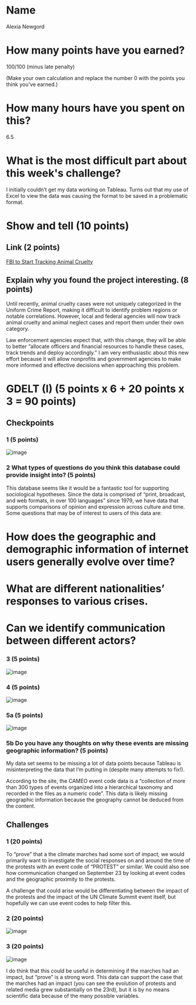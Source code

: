 # Name

Alexia Newgord

# How many points have you earned?

100/100 (minus late penalty)

(Make your own calculation and replace the number 0 with the points you think you've earned.)

# How many hours have you spent on this?

6.5

# What is the most difficult part about this week's challenge?

I initially couldn’t get my data working on Tableau.  Turns out that my use of Excel to view the data was causing the format to be saved in a problematic format.

# Show and tell (10 points)

## Link (2 points)

[FBI to Start Tracking Animal Cruelty](http://blog.humanesociety.org/wayne/2014/09/animal-cruelty-uniform-crime-report.html)

## Explain why you found the project interesting. (8 points)

Until recently, animal cruelty cases were not uniquely categorized in the Uniform Crime Report, making it difficult to identify problem regions or notable correlations.  However, local and federal agencies will now track animal cruelty and animal neglect cases and report them under their own category.  

Law enforcement agencies expect that, with this change, they will be able to better “allocate officers and financial resources to handle these cases, track trends and deploy accordingly.”  I am very enthusiastic about this new effort because it will allow nonprofits and government agencies to make more informed and effective decisions when approaching this problem.

# GDELT (I) (5 points x 6 + 20 points x 3 = 90 points)

## Checkpoints

### 1 (5 points)

![image](cp1.png?raw=true)

### 2 What types of questions do you think this database could provide insight into? (5 points)

This database seems like it would be a fantastic tool for supporting sociological hypotheses.  Since the data is comprised of “print, broadcast, and web formats, in over 100 languages” since 1979, we have data that supports comparisons of opinion and expression across culture and time.  Some questions that may be of interest to users of this data are:

# How does the geographic and demographic information of internet users generally evolve over time?
# What are different nationalities’ responses to various crises.
# Can we identify communication between different actors?

### 3 (5 points)

![image](cp3.png?raw=true)

### 4 (5 points)

![image](cp4.png?raw=true)

### 5a (5 points)

![image](cp5.png?raw=true)

### 5b Do you have any thoughts on why these events are missing geographic information? (5 points)

My data set seems to be missing a lot of data points because Tableau is misinterpreting the data that I’m putting in (despite many attempts to fix!).

According to the site, the CAMEO event code data is a “collection of more than 300 types of events organized into a hierarchical taxonomy and recorded in the files as a numeric code”.  This data is likely missing geographic information because the geography cannot be deduced from the content. 

## Challenges

### 1 (20 points)
To “prove” that a the climate marches had some sort of impact, we would primarily want to investigate the social responses on and around the time of the protests with an event code of “PROTEST” or similar.  We could also see how communication changed on September 23 by looking at event codes and the geographic proximity to the protests.

A challenge that could arise would be differentiating between the impact of the protests and the impact of the UN Climate Summit event itself, but hopefully we can use event codes to help filter this.

### 2 (20 points)

![image](c2.png?raw=true)

### 3 (20 points)

![image](c3.png?raw=true)

I do think that this could be useful in determining if the marches had an impact, but “prove” is a strong word.  This data can support the case that the marches had an impact (you can see the evolution of protests and related media grew substantially on the 23rd), but it is by no means scientific data because of the many possible variables.